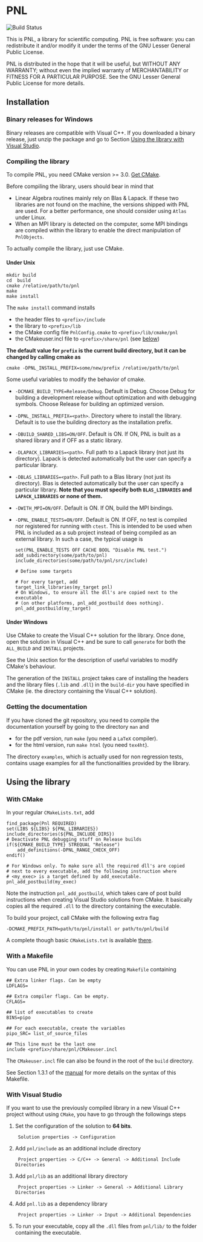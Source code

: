 # PNL

![Build Status](https://github.com/pnlnum/pnl/actions/workflows/cmake.yml/badge.svg?branch=master)

This is PNL, a library for scientific computing. PNL is free software:
you can redistribute it and/or modify it under the terms of the GNU Lesser
General Public License.

PNL is distributed in the hope that it will be useful, but WITHOUT ANY
WARRANTY; without even the implied warranty of MERCHANTABILITY or
FITNESS FOR A PARTICULAR PURPOSE.  See the GNU Lesser General Public
License for more details.

## Installation

### Binary releases for Windows

Binary releases are compatible with Visual C++.
If you downloaded a binary release, just unzip the package and go to
Section [Using the library with Visual Studio](#under-visual-studio).

### Compiling the library

To compile PNL, you need CMake version >= 3.0. [Get CMake](http://cmake.org/cmake/resources/software.html).

Before compiling the library, users should bear in mind that

- Linear Algebra routines mainly rely on Blas & Lapack. If these two
  libraries are not found on the machine, the versions shipped with PNL are
  used. For a better performance, one should consider using `Atlas` under
  Linux.
- When an MPI library is detected on the computer, some MPI bindings
  are compiled within the library to enable the direct manipulation of
  `PnlObjects`.

To actually compile the library, just use CMake.

#### Under Unix

```shell
mkdir build
cd  build
cmake /relative/path/to/pnl
make
make install
```

The `make install` command installs

- the header files to `<prefix>/include`
- the library to `<prefix>/lib`
- the CMake config file `PnlConfig.cmake` to `<prefix>/lib/cmake/pnl`
- the CMakeuser.incl file to `<prefix>/share/pnl` (see [below](#with-a-makefile))

**The default value for `prefix` is the current build directory, but it can be changed by calling cmake as**

```shell
cmake -DPNL_INSTALL_PREFIX=some/new/prefix /relative/path/to/pnl
```

Some useful variables to modify the behavior of cmake.

- `-DCMAKE_BUILD_TYPE=Release/Debug`. Default is Debug. Choose Debug for building a development release without optimization and with debugging symbols. Choose Release for building an optimized version.

- `-DPNL_INSTALL_PREFIX=<path>`. Directory where to install the library. Default is to use the building directory as the installation prefix.

- `-DBUILD_SHARED_LIBS=ON/OFF`. Default is ON. If ON, PNL is built as a shared library and if OFF as a static library.

- `-DLAPACK_LIBRARIES=<path>`. Full path to a Lapack library (not just its directory). Lapack is detected automatically but the user can specify a particular library.

- `-DBLAS_LIBRARIES=<path>`. Full path to a Blas library (not just its directory). Blas is detected automatically but the user can specify a particular library. **Note that you must specify both `BLAS_LIBRARIES` and `LAPACK_LIBRARIES` or none of them.**

- `-DWITH_MPI=ON/OFF`. Default is ON. If ON, build the MPI bindings.

- `-DPNL_ENABLE_TESTS=ON/OFF`. Default is ON. If OFF, no test is compiled nor registered for running with `ctest`. This is intended to be used when PNL is included as a sub project instead of being compiled as an external library. In such a case, the typical usage is

    ```
    set(PNL_ENABLE_TESTS OFF CACHE BOOL "Disable PNL test.")
    add_subdirectory(some/path/to/pnl)
    include_directories(some/path/to/pnl/src/include)
    
    # Define some targets
    
    # For every target, add
    target_link_libraries(my_target pnl)
    # On Windows, to ensure all the dll's are copied next to the executable 
    # (on other platforms, pnl_add_postbuild does nothing).
    pnl_add_postbuild(my_target)
    ```

#### Under Windows

Use CMake to create the Visual C++ solution for the library. Once done,
open the solution in Visual C++ and be sure to call `generate` for both the
`ALL_BUILD` and `INSTALL` projects.

See the Unix section for the description of useful variables to modify
CMake's behaviour.

The generation of the `INSTALL` project takes care of installing the
headers and the library files (`.lib` and `.dll`) in the `build-dir` you
have specified in CMake (ie. the directory containing the Visual C++
solution).

### Getting the documentation

If you have cloned the git repository, you need to compile the
documentation yourself by going to the directory `man` and

- for the pdf version, run `make` (you need a `LaTeX` compiler).
- for the html version, run `make html` (you need `tex4ht`).

The directory `examples`, which is actually used for non regression tests,
contains usage examples for all the functionalities provided by the
library.

## Using the library

### With CMake

In your regular `CMakeLists.txt`, add

```shell
find_package(Pnl REQUIRED)
set(LIBS ${LIBS} ${PNL_LIBRARIES})
include_directories(${PNL_INCLUDE_DIRS})
# Deactivate PNL debugging stuff on Release builds
if(${CMAKE_BUILD_TYPE} STREQUAL "Release")
    add_definitions(-DPNL_RANGE_CHECK_OFF)
endif()

# For Windows only. To make sure all the required dll's are copied
# next to every executable, add the following instruction where
# <my_exec> is a target defined by add_executable.
pnl_add_postbuild(my_exec)
```

Note the instruction `pnl_add_postbuild`, which takes care of post build instructions when creating Visual Studio solutions from CMake. It basically copies all the required `.dll` to the directory containing the executable.

To build your project, call CMake with the following extra flag

```shell
-DCMAKE_PREFIX_PATH=path/to/pnl/install or path/to/pnl/build
```

A complete though basic `CMakeLists.txt` is available [there](perso/CMakeLists-example.txt).

### With a Makefile

You can use PNL in your own codes by creating `Makefile` containing

```shell
## Extra linker flags. Can be empty
LDFLAGS=

## Extra compiler flags. Can be empty.
CFLAGS=

## list of executables to create
BINS=pipo

## For each executable, create the variables
pipo_SRC= list_of_source_files

## This line must be the last one
include <prefix>/share/pnl/CMakeuser.incl
```

The `CMakeuser.incl` file can also be found in the root of the `build` directory.

See Section 1.3.1 of the [manual](https://pnlnum.github.io/pnl/manual-html/pnl-manual.html)  for more details on the syntax of this Makefile.

### With Visual Studio

If you want to use the previously compiled library in a new Visual C++
project without using `CMake`, you have to go through the followings steps

1. Set the configuration of the solution to __64 bits__.

        Solution properties -> Configuration

1. Add `pnl/include` as an additional include directory

        Project properties -> C/C++ -> General -> Additional Include Directories

1. Add `pnl/lib` as an additional library directory

        Project properties -> Linker -> General -> Additional Library Directories

1. Add `pnl.lib` as a dependency library

        Project properties -> Linker -> Input -> Additional Dependencies

1. To run your executable, copy all the `.dll` files from  `pnl/lib/` to the folder containing the executable.
